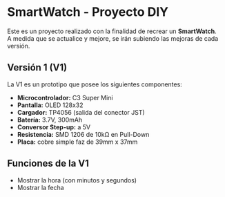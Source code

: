 # SmartWatch - Proyecto DIY

Este es un proyecto realizado con la finalidad de recrear un **SmartWatch**.  
A medida que se actualice y mejore, se irán subiendo las mejoras de cada versión.

## Versión 1 (V1)

La V1 es un prototipo que posee los siguientes componentes:

- **Microcontrolador:** C3 Super Mini  
- **Pantalla:** OLED 128x32  
- **Cargador:** TP4056 (salida del conector JST)  
- **Batería:** 3.7V, 300mAh  
- **Conversor Step-up:** a 5V  
- **Resistencia:** SMD 1206 de 10kΩ en Pull-Down  
- **Placa:** cobre simple faz de 39mm x 37mm  

## Funciones de la V1

- Mostrar la hora (con minutos y segundos)  
- Mostrar la fecha
